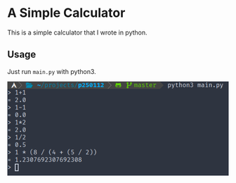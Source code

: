 # A Simple Calculator

This is a simple calculator that I wrote in python.

## Usage

Just run ```main.py``` with python3.

![screenshot](img/usage.png)
